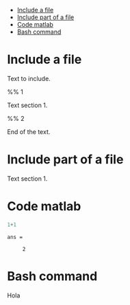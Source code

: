 * [Include a file](#include-a-file)
* [Include part of a file](#include-part-of-a-file)
* [Code matlab](#code-matlab)
* [Bash command](#bash-command)


# Include a file

Text to include.

%% 1

Text section 1.

%% 2

End of the text.

# Include part of a file


Text section 1.


# Code matlab

```MATLAB
1+1
```

```
ans =

     2
```
# Bash command

Hola

